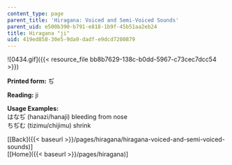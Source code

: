```yaml
---
content_type: page
parent_title: 'Hiragana: Voiced and Semi-Voiced Sounds'
parent_uid: e500b390-b791-e818-1b9f-45b51aa2eb24
title: Hiragana "ji"
uid: 419ed858-30e5-9da9-dadf-e9dcd7200879
---
```


![0434.gif]({{< resource_file bb8b7629-138c-b0dd-5967-c73cec7dcc54 >}})

**Printed form:** ぢ

**Reading:** ji

**Usage Examples:**  
はなぢ (hanazi/hanaji) bleeding from nose  
ちぢむ (tizimu/chijimu) shrink

  
\[[Back]({{< baseurl >}}/pages/hiragana/hiragana-voiced-and-semi-voiced-sounds)\]  
\[[Home]({{< baseurl >}}/pages/hiragana)\]